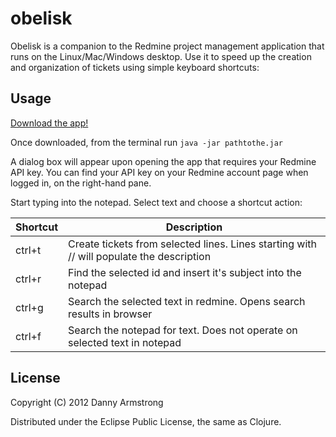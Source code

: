 # obelisk

Obelisk is a companion to the Redmine project management application that runs on the Linux/Mac/Windows desktop. Use it to speed up the creation and organization of tickets using simple keyboard shortcuts:


## Usage

[Download the app!](https://github.com/detarmstrong/Obelisk/releases/latest)  

Once downloaded, from the terminal run `java -jar pathtothe.jar`  

A dialog box will appear upon opening the app that requires your Redmine API key. You can find your API key on your Redmine account page when logged in, on the right-hand pane.  

Start typing into the notepad. Select text and choose a shortcut action:

| Shortcut | Description |
|----------|------------|
| ctrl+t | Create tickets from selected lines. Lines starting with // will populate the description |  
| ctrl+r | Find the selected id and insert it's subject into the notepad |  
| ctrl+g | Search the selected text in redmine. Opens search results in browser |
| ctrl+f | Search the notepad for text. Does not operate on selected text in notepad |


## License

Copyright (C) 2012 Danny Armstrong

Distributed under the Eclipse Public License, the same as Clojure.
